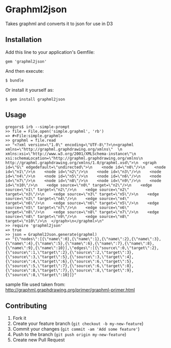 # Graphml2json

Takes graphml and converts it to json for use in D3

## Installation

Add this line to your application's Gemfile:

    gem 'graphml2json'

And then execute:

    $ bundle

Or install it yourself as:

    $ gem install graphml2json

## Usage

```
gregors$ irb --simple-prompt
>> file = File.open('simple.graphml', 'rb')
=> #<File:simple.graphml>
>> graphml = file.read
=> "<?xml version=\"1.0\" encoding=\"UTF-8\"?>\n<graphml xmlns=\"http://graphml.graphdrawing.org/xmlns\"  \n    xmlns:xsi=\"http://www.w3.org/2001/XMLSchema-instance\"\n    xsi:schemaLocation=\"http://graphml.graphdrawing.org/xmlns\n     http://graphml.graphdrawing.org/xmlns/1.0/graphml.xsd\">\n  <graph id=\"G\" edgedefault=\"undirected\">\n    <node id=\"n0\"/>\n    <node id=\"n1\"/>\n    <node id=\"n2\"/>\n    <node id=\"n3\"/>\n    <node id=\"n4\"/>\n    <node id=\"n5\"/>\n    <node id=\"n6\"/>\n    <node id=\"n7\"/>\n    <node id=\"n8\"/>\n    <node id=\"n9\"/>\n    <node id=\"n10\"/>\n    <edge source=\"n0\" target=\"n2\"/>\n    <edge source=\"n1\" target=\"n2\"/>\n    <edge source=\"n2\" target=\"n3\"/>\n    <edge source=\"n3\" target=\"n5\"/>\n    <edge source=\"n3\" target=\"n4\"/>\n    <edge source=\"n4\" target=\"n6\"/>\n    <edge source=\"n6\" target=\"n5\"/>\n    <edge source=\"n5\" target=\"n7\"/>\n    <edge source=\"n6\" target=\"n8\"/>\n    <edge source=\"n8\" target=\"n7\"/>\n    <edge source=\"n8\" target=\"n9\"/>\n    <edge source=\"n8\" target=\"n10\"/>\n  </graph>\n</graphml>\n"
>> require 'graphml2json'
=> true
>> json = Graphml2Json.generate(graphml)
=> "{\"nodes\":[{\"name\":0},{\"name\":1},{\"name\":2},{\"name\":3},{\"name\":4},{\"name\":5},{\"name\":6},{\"name\":7},{\"name\":8},{\"name\":9},{\"name\":10}],\"edges\":[{\"source\":0,\"target\":2},{\"source\":1,\"target\":2},{\"source\":2,\"target\":3},{\"source\":3,\"target\":5},{\"source\":3,\"target\":4},{\"source\":4,\"target\":6},{\"source\":6,\"target\":5},{\"source\":5,\"target\":7},{\"source\":6,\"target\":8},{\"source\":8,\"target\":7},{\"source\":8,\"target\":9},{\"source\":8,\"target\":10}]}"
```

sample file used taken from:
http://graphml.graphdrawing.org/primer/graphml-primer.html

## Contributing

1. Fork it
2. Create your feature branch (`git checkout -b my-new-feature`)
3. Commit your changes (`git commit -am 'Add some feature'`)
4. Push to the branch (`git push origin my-new-feature`)
5. Create new Pull Request
